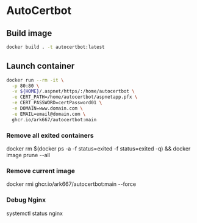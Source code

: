 # AutoCertbot

## Build image

```bash
docker build . -t autocertbot:latest
```

## Launch container

```bash
docker run --rm -it \
  -p 80:80 \
  -v ${HOME}/.aspnet/https/:/home/autocertbot \
  -e CERT_PATH=/home/autocertbot/aspnetapp.pfx \
  -e CERT_PASSWORD=certPassword01 \
  -e DOMAIN=www.domain.com \
  -e EMAIL=email@domain.com \
  ghcr.io/ark667/autocertbot:main
```


### Remove all exited containers
docker rm $(docker ps -a -f status=exited -f status=exited -q) && docker image prune --all

### Remove current image
docker rmi ghcr.io/ark667/autocertbot:main --force

### Debug Nginx
systemctl status nginx

